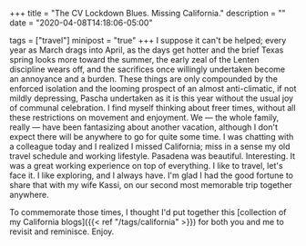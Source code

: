 +++
title = "The CV Lockdown Blues. Missing California."
description = ""
date = "2020-04-08T14:18:06-05:00"

tags = ["travel"]
minipost = "true"
+++
I suppose it can't be helped; every year as March drags into April, as the days get hotter and the brief Texas spring looks more toward the summer, the early zeal of the Lenten discipline wears off, and the sacrifices once willingly undertaken become an annoyance and a burden. These things are only compounded by the enforced isolation and the looming prospect of an almost anti-climatic, if not mildly depressing, Pascha undertaken as it is this year without the usual joy of communal celebration. I find myself thinking about freer times, without all these restrictions on movement and enjoyment. We — the whole family, really — have been fantasizing about another vacation, although I don't expect there will be anywhere to go for quite some time. I was chatting with a colleague today and I realized I missed California; miss in a sense my old travel schedule and working lifestyle. Pasadena was beautiful. Interesting. It was a great working experience on top of everything. I like to travel, let's face it. I like exploring, and I always have. I'm glad I had the good fortune to share that with my wife Kassi, on our second most memorable trip together anywhere. 

To commemorate those times, I thought I'd put together this [collection of my California blogs]({{< ref "/tags/california" >}}) for both you and me to revisit and reminisce. Enjoy. 

